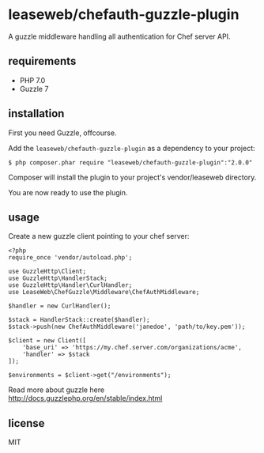 leaseweb/chefauth-guzzle-plugin
===============================

A guzzle middleware handling all authentication for Chef server API.


requirements
------------

- PHP 7.0
- Guzzle 7


installation
------------

First you need Guzzle, offcourse.

Add the `leaseweb/chefauth-guzzle-plugin` as a dependency to your project:

    $ php composer.phar require "leaseweb/chefauth-guzzle-plugin":"2.0.0"

Composer will install the plugin to your project's vendor/leaseweb directory.

You are now ready to use the plugin.


usage
-----

Create a new guzzle client pointing to your chef server:

    <?php
    require_once 'vendor/autoload.php';

    use GuzzleHttp\Client;
    use GuzzleHttp\HandlerStack;
    use GuzzleHttp\Handler\CurlHandler;
    use LeaseWeb\ChefGuzzle\Middleware\ChefAuthMiddleware;

    $handler = new CurlHandler();

    $stack = HandlerStack::create($handler);
    $stack->push(new ChefAuthMiddleware('janedoe', 'path/to/key.pem'));

    $client = new Client([
        'base_uri' => 'https://my.chef.server.com/organizations/acme',
        'handler' => $stack
    ]);

    $environments = $client->get("/environments");


Read more about guzzle here http://docs.guzzlephp.org/en/stable/index.html


license
-------

MIT
